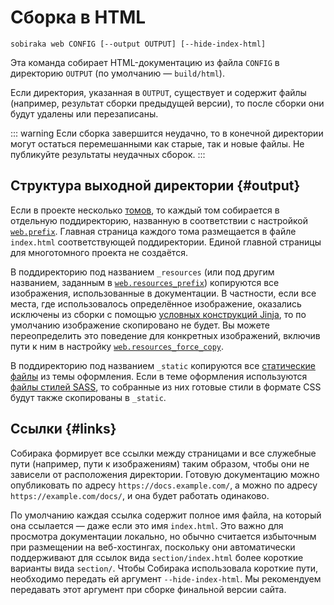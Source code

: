 # Сборка в HTML

```
sobiraka web CONFIG [--output OUTPUT] [--hide-index-html]
```

Эта команда собирает HTML-документацию из файла `CONFIG` в директорию `OUTPUT` (по умолчанию — `build/html`).

Если директория, указанная в `OUTPUT`, существует и содержит файлы (например, результат сборки предыдущей версии), то после сборки они будут удалены или перезаписаны.

::: warning
Если сборка завершится неудачно, то в конечной директории могут остаться перемешанными как старые, так и новые файлы. Не публикуйте результаты неудачных сборок.
:::

## Структура выходной директории {#output}

Если в проекте несколько [томов](../overview/terms.md#volume), то каждый том собирается в отдельную поддиректорию, названную в соответствии с настройкой [`web.prefix`](../reference/configuration.md#web.prefix). Главная страница каждого тома размещается в файле `index.html` соответствующей поддиректории. Единой главной страницы для многотомного проекта не создаётся.

В поддиректорию под названием `_resources` (или под другим названием, заданным в [`web.resources_prefix`](../reference/configuration.md#web.resources_prefix)) копируются все изображения, использованные в документации. В частности, если все места, где использовалось определённое изображение, оказались исключены из сборки с помощью [условных конструкций Jinja](../syntax/jinja.md#conditions), то по умолчанию изображение скопировано не будет. Вы можете переопределить это поведение для конкретных изображений, включив пути к ним в настройку [`web.resources_force_copy`](../reference/configuration.md#web.resources_force_copy).

В поддиректорию под названием `_static` копируются все [статические файлы](web-customization.md#static-files) из темы оформления. Если в теме оформления используются [файлы стилей SASS](web-customization.md#sass), то собранные из них готовые стили в формате CSS будут также скопированы в `_static`.

## Ссылки {#links}

Собирака формирует все ссылки между страницами и все служебные пути (например, пути к изображениям) таким образом, чтобы они не зависели от расположения директории. Готовую документацию можно опубликовать по адресу `https://docs.example.com/`, а можно по адресу `https://example.com/docs/`, и она будет работать одинаково.

По умолчанию каждая ссылка содержит полное имя файла, на который она ссылается — даже если это имя `index.html`. Это важно для просмотра документации локально, но обычно считается избыточным при размещении на веб-хостингах, поскольку они автоматически поддерживают для ссылок вида `section/index.html` более короткие варианты вида `section/`. Чтобы Собирака использовала короткие пути, необходимо передать ей аргумент `--hide-index-html`. Мы рекомендуем передавать этот аргумент при сборке финальной версии сайта.
